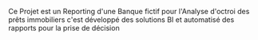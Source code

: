 Ce Projet est un Reporting d'une Banque fictif pour l'Analyse d'octroi des prêts immobiliers 
c'est développé des solutions BI et automatisé des rapports pour la prise de décision
